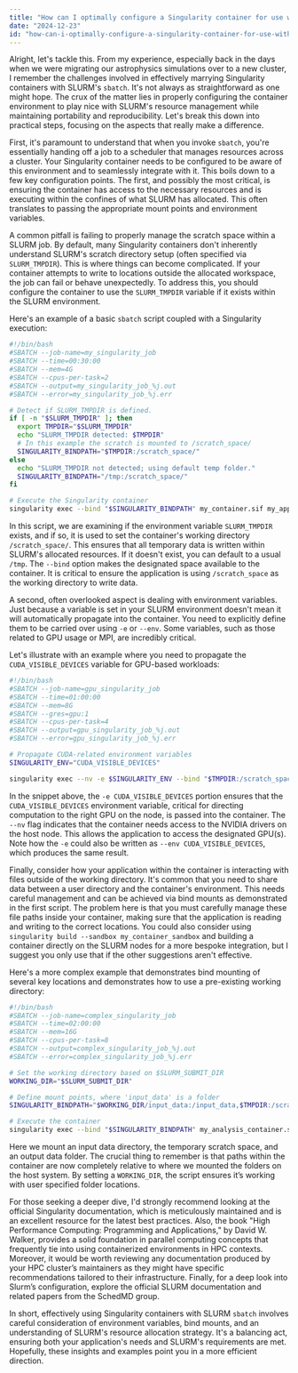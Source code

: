 ```yaml
---
title: "How can I optimally configure a Singularity container for use with `sbatch` on SLURM?"
date: "2024-12-23"
id: "how-can-i-optimally-configure-a-singularity-container-for-use-with-sbatch-on-slurm"
---
```


Alright, let's tackle this. From my experience, especially back in the days when we were migrating our astrophysics simulations over to a new cluster, I remember the challenges involved in effectively marrying Singularity containers with SLURM's `sbatch`. It's not always as straightforward as one might hope. The crux of the matter lies in properly configuring the container environment to play nice with SLURM's resource management while maintaining portability and reproducibility. Let's break this down into practical steps, focusing on the aspects that really make a difference.

First, it's paramount to understand that when you invoke `sbatch`, you're essentially handing off a job to a scheduler that manages resources across a cluster. Your Singularity container needs to be configured to be aware of this environment and to seamlessly integrate with it. This boils down to a few key configuration points. The first, and possibly the most critical, is ensuring the container has access to the necessary resources and is executing within the confines of what SLURM has allocated. This often translates to passing the appropriate mount points and environment variables.

A common pitfall is failing to properly manage the scratch space within a SLURM job. By default, many Singularity containers don't inherently understand SLURM's scratch directory setup (often specified via `SLURM_TMPDIR`). This is where things can become complicated. If your container attempts to write to locations outside the allocated workspace, the job can fail or behave unexpectedly. To address this, you should configure the container to use the `SLURM_TMPDIR` variable if it exists within the SLURM environment.

Here's an example of a basic `sbatch` script coupled with a Singularity execution:

```bash
#!/bin/bash
#SBATCH --job-name=my_singularity_job
#SBATCH --time=00:30:00
#SBATCH --mem=4G
#SBATCH --cpus-per-task=2
#SBATCH --output=my_singularity_job_%j.out
#SBATCH --error=my_singularity_job_%j.err

# Detect if SLURM_TMPDIR is defined.
if [ -n "$SLURM_TMPDIR" ]; then
  export TMPDIR="$SLURM_TMPDIR"
  echo "SLURM_TMPDIR detected: $TMPDIR"
  # In this example the scratch is mounted to /scratch_space/
  SINGULARITY_BINDPATH="$TMPDIR:/scratch_space/"
else
  echo "SLURM_TMPDIR not detected; using default temp folder."
  SINGULARITY_BINDPATH="/tmp:/scratch_space/"
fi

# Execute the Singularity container
singularity exec --bind "$SINGULARITY_BINDPATH" my_container.sif my_application --input /input_data --output /scratch_space/output_data

```

In this script, we are examining if the environment variable `SLURM_TMPDIR` exists, and if so, it is used to set the container's working directory `/scratch_space/`. This ensures that all temporary data is written within SLURM's allocated resources. If it doesn't exist, you can default to a usual `/tmp`. The `--bind` option makes the designated space available to the container. It is critical to ensure the application is using `/scratch_space` as the working directory to write data.

A second, often overlooked aspect is dealing with environment variables. Just because a variable is set in your SLURM environment doesn't mean it will automatically propagate into the container. You need to explicitly define them to be carried over using `-e` or `--env`. Some variables, such as those related to GPU usage or MPI, are incredibly critical.

Let's illustrate with an example where you need to propagate the `CUDA_VISIBLE_DEVICES` variable for GPU-based workloads:

```bash
#!/bin/bash
#SBATCH --job-name=gpu_singularity_job
#SBATCH --time=01:00:00
#SBATCH --mem=8G
#SBATCH --gres=gpu:1
#SBATCH --cpus-per-task=4
#SBATCH --output=gpu_singularity_job_%j.out
#SBATCH --error=gpu_singularity_job_%j.err

# Propagate CUDA-related environment variables
SINGULARITY_ENV="CUDA_VISIBLE_DEVICES"

singularity exec --nv -e $SINGULARITY_ENV --bind "$TMPDIR:/scratch_space/" my_gpu_container.sif my_gpu_application --input /input_data --output /scratch_space/output_data
```

In the snippet above, the `-e CUDA_VISIBLE_DEVICES` portion ensures that the `CUDA_VISIBLE_DEVICES` environment variable, critical for directing computation to the right GPU on the node, is passed into the container. The `--nv` flag indicates that the container needs access to the NVIDIA drivers on the host node. This allows the application to access the designated GPU(s). Note how the `-e` could also be written as `--env CUDA_VISIBLE_DEVICES`, which produces the same result.

Finally, consider how your application within the container is interacting with files outside of the working directory. It's common that you need to share data between a user directory and the container's environment. This needs careful management and can be achieved via bind mounts as demonstrated in the first script. The problem here is that you must carefully manage these file paths inside your container, making sure that the application is reading and writing to the correct locations. You could also consider using `singularity build --sandbox my_container_sandbox` and building a container directly on the SLURM nodes for a more bespoke integration, but I suggest you only use that if the other suggestions aren't effective.

Here's a more complex example that demonstrates bind mounting of several key locations and demonstrates how to use a pre-existing working directory:

```bash
#!/bin/bash
#SBATCH --job-name=complex_singularity_job
#SBATCH --time=02:00:00
#SBATCH --mem=16G
#SBATCH --cpus-per-task=8
#SBATCH --output=complex_singularity_job_%j.out
#SBATCH --error=complex_singularity_job_%j.err

# Set the working directory based on $SLURM_SUBMIT_DIR
WORKING_DIR="$SLURM_SUBMIT_DIR"

# Define mount points, where 'input_data' is a folder
SINGULARITY_BINDPATH="$WORKING_DIR/input_data:/input_data,$TMPDIR:/scratch_space,$WORKING_DIR/output_data:/output_data"

# Execute the container
singularity exec --bind "$SINGULARITY_BINDPATH" my_analysis_container.sif  /my_analysis_application --config /input_data/my_config.cfg --output /output_data/results.dat
```

Here we mount an input data directory, the temporary scratch space, and an output data folder. The crucial thing to remember is that paths within the container are now completely relative to where we mounted the folders on the host system. By setting a `WORKING_DIR`, the script ensures it’s working with user specified folder locations.

For those seeking a deeper dive, I'd strongly recommend looking at the official Singularity documentation, which is meticulously maintained and is an excellent resource for the latest best practices. Also, the book "High Performance Computing: Programming and Applications," by David W. Walker, provides a solid foundation in parallel computing concepts that frequently tie into using containerized environments in HPC contexts. Moreover, it would be worth reviewing any documentation produced by your HPC cluster’s maintainers as they might have specific recommendations tailored to their infrastructure. Finally, for a deep look into Slurm’s configuration, explore the official SLURM documentation and related papers from the SchedMD group.

In short, effectively using Singularity containers with SLURM `sbatch` involves careful consideration of environment variables, bind mounts, and an understanding of SLURM's resource allocation strategy. It's a balancing act, ensuring both your application's needs and SLURM's requirements are met. Hopefully, these insights and examples point you in a more efficient direction.

